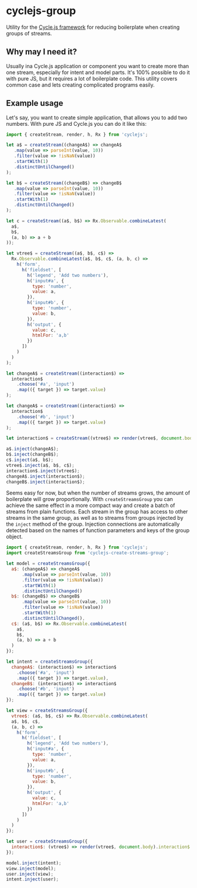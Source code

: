 # cyclejs-group
Utility for the [Cycle.js framework](https://github.com/staltz/cycle) for reducing boilerplate when creating groups of streams.

## Why may I need it?
Usually ina  Cycle.js application or component you want to create more than one stream, especially for intent and model parts. It's 100% possible to do it with pure JS, but it requires a lot of boilerplate code. This utility covers common case and lets creating complicated programs easily.

## Example usage

Let's say, you want to create simple application, that allows you to add two numbers. With pure JS and Cycle.js you can do it like this:

```javascript
import { createStream, render, h, Rx } from 'cyclejs';

let a$ = createStream((changeA$) => changeA$
   .map(value => parseInt(value, 10))
   .filter(value => !isNaN(value))
   .startWith(1)
   .distinctUntilChanged()
);

let b$ = createStream((changeB$) => changeB$
   .map(value => parseInt(value, 10))
   .filter(value => !isNaN(value))
   .startWith(1)
   .distinctUntilChanged()
);

let c = createStream((a$, b$) => Rx.Observable.combineLatest(
  a$,
  b$,
  (a, b) => a + b
));

let vtree$ = createStream((a$, b$, c$) =>
  Rx.Observable.combineLatest(a$, b$, c$, (a, b, c) =>
    h('form',
      h('fieldset', [
        h('legend', 'Add two numbers'),
        h('input#a', {
          type: 'number',
          value: a,
        }),
        h('input#b', {
          type: 'number',
          value: b,
        }),
        h('output', {
          value: c,
          htmlFor: 'a,b'
        })
      ])
    )
  )
);

let changeA$ = createStream((interaction$) =>
  interaction$
    .choose('#a', 'input')
    .map(({ target }) => target.value)
);

let changeA$ = createStream((interaction$) =>
  interaction$
    .choose('#b', 'input')
    .map(({ target }) => target.value)
);

let interaction$ = createStream((vtree$) => render(vtree$, document.body).interaction$);

a$.inject(changeA$);
b$.inject(changeB$);
c$.inject(a$, b$);
vtree$.inject(a$, b$, c$);
interaction$.inject(vtree$);
changeA$.inject(interaction$);
changeB$.inject(interaction$);
```

Seems easy for now, but when the number of streams grows, the amount of boilerplate will grow proportionally. With `createStreamsGroup` you can achieve the same effect in a more compact way and create a batch of streams from plain functions. Each stream in the group has access to other streams in the same group, as well as to streams from groups injected by the `inject` method of the group. Injection connections are automatically detected based on the names of function parameters and keys of the group object.

```javascript
import { createStream, render, h, Rx } from 'cyclejs';
import createStreamsGroup from 'cyclejs-create-streams-group';

let model = createStreamsGroup({
  a$: (changeA$) => changeA$
      .map(value => parseInt(value, 10))
      .filter(value => !isNaN(value))
      .startWith(1)
      .distinctUntilChanged()
  b$: (changeB$) => changeB$
      .map(value => parseInt(value, 10))
      .filter(value => !isNaN(value))
      .startWith(1)
      .distinctUntilChanged(),
  c$: (a$, b$) => Rx.Observable.combineLatest(
    a$,
    b$,
    (a, b) => a + b
  )
});

let intent = createStreamsGroup({
  changeA$: (interaction$) => interaction$
    .choose('#a', 'input')
    .map(({ target }) => target.value),
  changeB$: (interaction$) => interaction$
    .choose('#b', 'input')
    .map(({ target }) => target.value)
});

let view = createStreamsGroup({
  vtree$: (a$, b$, c$) => Rx.Observable.combineLatest(
  a$, b$, c$,
  (a, b, c) =>
    h('form',
      h('fieldset', [
        h('legend', 'Add two numbers'),
        h('input#a', {
          type: 'number',
          value: a,
        }),
        h('input#b', {
          type: 'number',
          value: b,
        }),
        h('output', {
          value: c,
          htmlFor: 'a,b'
        })
      ])
    )
  )
});

let user = createStreamsGroup({
  interaction$: (vtree$) => render(vtree$, document.body).interaction$
});

model.inject(intent);
view.inject(model);
user.inject(view);
intent.inject(user);
```
